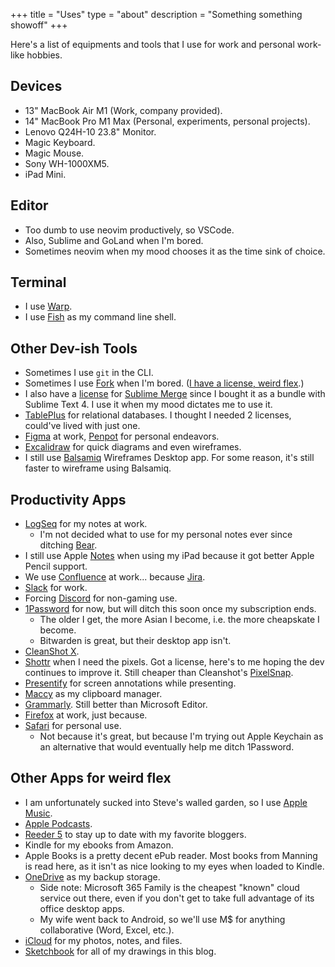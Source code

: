 +++
title = "Uses"
type = "about"
description = "Something something showoff"
+++

Here's a list of equipments and tools that I use for work and personal work-like hobbies.

## Devices

- 13" MacBook Air M1 (Work, company provided).
- 14" MacBook Pro M1 Max (Personal, experiments, personal projects).
- Lenovo Q24H-10 23.8" Monitor.
- Magic Keyboard.
- Magic Mouse.
- Sony WH-1000XM5.
- iPad Mini.

## Editor

- Too dumb to use neovim productively, so VSCode.
- Also, Sublime and GoLand when I'm bored.
- Sometimes neovim when my mood chooses it as the time sink of choice.

## Terminal

- I use [Warp](https://www.warp.dev/).
- I use [Fish](https://fishshell.com/) as my command line shell.

## Other Dev-ish Tools

- Sometimes I use `git` in the CLI.
- Sometimes I use [Fork](https://git-fork.com/) when I'm bored. ([I have a license, weird flex](https://storage.googleapis.com/rmrz-blog.appspot.com/Snippet%202023-04-07%20at%2010.06.58.png).)
- I also have a [license](https://storage.googleapis.com/rmrz-blog.appspot.com/Snippet%202023-04-07%20at%2010.12.55.png) for [Sublime Merge](https://www.sublimemerge.com/) since I bought it as a bundle with Sublime Text 4. I use it when my mood dictates me to use it.
- [TablePlus](https://tableplus.com/) for relational databases. I thought I needed 2 licenses, could've lived with just one.
- [Figma](https://www.figma.com/) at work, [Penpot](https://penpot.app/) for personal endeavors.
- [Excalidraw](https://excalidraw.com/) for quick diagrams and even wireframes.
- I still use [Balsamiq](https://balsamiq.com/) Wireframes Desktop app. For some reason, it's still faster to wireframe using Balsamiq.

## Productivity Apps

- [LogSeq](https://bear.app/) for my notes at work.
  - I'm not decided what to use for my personal notes ever since ditching [Bear](https://bear.app/).
- I still use Apple [Notes](https://www.icloud.com/notes) when using my iPad because it got better Apple Pencil support.
- We use [Confluence](https://www.atlassian.com/software/confluence) at work... because [Jira](https://www.atlassian.com/software/jira).
- [Slack](https://slack.com) for work.
- Forcing [Discord](https://discord.com) for non-gaming use.
- [1Password](https://1password.com/) for now, but will ditch this soon once my subscription ends.
  - The older I get, the more Asian I become, i.e. the more cheapskate I become.
  - Bitwarden is great, but their desktop app isn't.
- [CleanShot X](https://cleanshot.com).
- [Shottr](https://shottr.cc) when I need the pixels. Got a license, here's to me hoping the dev continues to improve it. Still cheaper than Cleanshot's [PixelSnap](https://getpixelsnap.com).
- [Presentify](https://apps.apple.com/us/app/presentify-screen-annotation/id1507246666) for screen annotations while presenting.
- [Maccy](https://maccy.app/) as my clipboard manager.
- [Grammarly](https://www.grammarly.com). Still better than Microsoft Editor.
- [Firefox](https://www.mozilla.org/en-US/firefox/) at work, just because.
- [Safari](https://www.apple.com/ph/safari/) for personal use.
  - Not because it's great, but because I'm trying out Apple Keychain as an alternative that would eventually help me ditch 1Password.

## Other Apps for weird flex

- I am unfortunately sucked into Steve's walled garden, so I use [Apple Music](https://music.apple.com/).
- [Apple Podcasts](https://www.apple.com/apple-podcasts).
- [Reeder 5](https://www.reederapp.com/) to stay up to date with my favorite bloggers.
- Kindle for my ebooks from Amazon.
- Apple Books is a pretty decent ePub reader. Most books from Manning is read here, as it isn't as nice looking to my eyes when loaded to Kindle.
- [OneDrive](https://onedrive.live.com/) as my backup storage.
  - Side note: Microsoft 365 Family is the cheapest "known" cloud service out there, even if you don't get to take full advantage of its office desktop apps.
  - My wife went back to Android, so we'll use M$ for anything collaborative (Word, Excel, etc.).
- [iCloud](https://www.icloud.com) for my photos, notes, and files.
- [Sketchbook](https://www.sketchbook.com) for all of my drawings in this blog.
